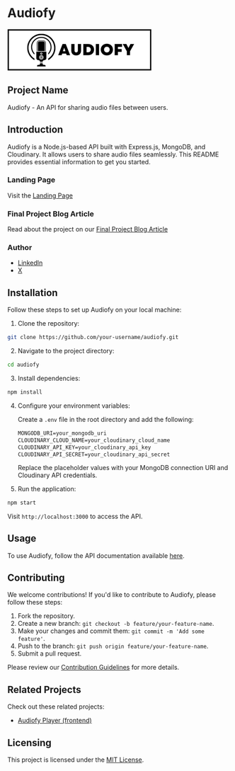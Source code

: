 # Audiofy
![Audiofy](./logo.png?raw=true)

## Project Name

Audiofy - An API for sharing audio files between users.

## Introduction

Audiofy is a Node.js-based API built with Express.js, MongoDB, and Cloudinary. It allows users to share audio files seamlessly. This README provides essential information to get you started.

### Landing Page

Visit the [Landing Page](https://audiofy-landing.vercel.app/)

### Final Project Blog Article

Read about the project on our [Final Project Blog Article](https://link-to-your-final-project-blog-article.com)

### Author 

- [LinkedIn](https://www.linkedin.com/in/mawusikpodo/)
- [X](https://twitter.com/mawusikpodo/)

## Installation

Follow these steps to set up Audiofy on your local machine:

1. Clone the repository:

```bash
git clone https://github.com/your-username/audiofy.git
```

2. Navigate to the project directory:

```bash
cd audiofy
```

3. Install dependencies:

```bash
npm install
```

4. Configure your environment variables:

   Create a `.env` file in the root directory and add the following:

   ```env
   MONGODB_URI=your_mongodb_uri
   CLOUDINARY_CLOUD_NAME=your_cloudinary_cloud_name
   CLOUDINARY_API_KEY=your_cloudinary_api_key
   CLOUDINARY_API_SECRET=your_cloudinary_api_secret
   ```

   Replace the placeholder values with your MongoDB connection URI and Cloudinary API credentials.

5. Run the application:

```bash
npm start
```

Visit `http://localhost:3000` to access the API.

## Usage

To use Audiofy, follow the API documentation available [here](https://your-audiofy-deployed-site.com/api-docs).

## Contributing

We welcome contributions! If you'd like to contribute to Audiofy, please follow these steps:

1. Fork the repository.
2. Create a new branch: `git checkout -b feature/your-feature-name`.
3. Make your changes and commit them: `git commit -m 'Add some feature'`.
4. Push to the branch: `git push origin feature/your-feature-name`.
5. Submit a pull request.

Please review our [Contribution Guidelines](CONTRIBUTING.md) for more details.

## Related Projects

Check out these related projects:

- [Audiofy Player (frontend)](https://github.com/project-a)

## Licensing

This project is licensed under the [MIT License](LICENSE).
